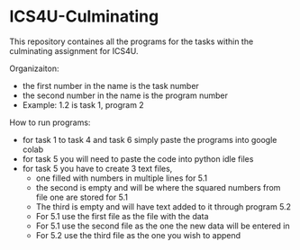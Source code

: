 # ICS4U-Culminating

This repository containes all the programs for the tasks within the 
culminating assignment for ICS4U.

Organizaiton:
- the first number in the name is the task number
- the second number in the name is the program number
- Example: 1.2 is task 1, program 2

How to run programs:
- for task 1 to task 4 and task 6 simply paste the programs into google colab
- for task 5 you will need to paste the code into python idle files
- for task 5 you have to create 3 text files,
  - one filled with numbers in multiple lines for 5.1
  - the second is empty and will be where the squared numbers from file one are stored for 5.1
  - The third is empty and will have text added to it through program 5.2
  - For 5.1 use the first file as the file with the data
  - For 5.1 use the second file as the one the new data will be entered in
  - For 5.2 use the third file as the one you wish to append
